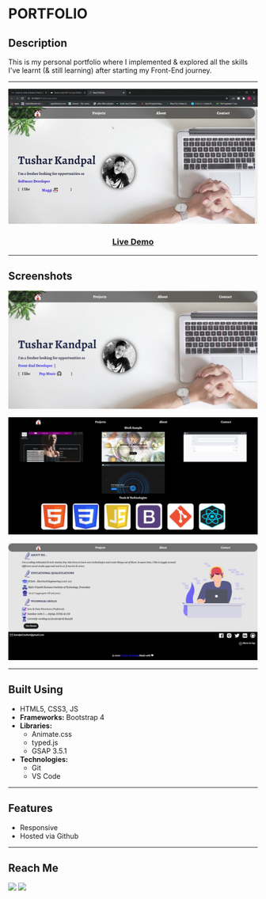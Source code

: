 # **PORTFOLIO**

## **Description**

This is my personal portfolio where I implemented & explored all the skills I've learnt (& still learning) after starting my Front-End journey.

***
![first img](./img/Demo.gif)
### <p style="text-align: center;"><a href="https://tusharkandpal.github.io">**Live Demo**</a><p>
***

## **Screenshots**
![first img](img/p1.jpg)

![second img](img/p2.jpg)

![third img](img/p3.jpg)
***

## **Built Using**

- HTML5, CSS3, JS
- **Frameworks:** Bootstrap 4
- **Libraries:** 
  * Animate.css
  * typed.js
  * GSAP 3.5.1
- **Technologies:** 
  * Git
  * VS Code
***

## **Features**
- Responsive
- Hosted via Github
***

## **Reach Me**
<a href="https://twitter.com/tushar_kandpal"><img src="https://help.twitter.com/content/dam/help-twitter/twitter-logo.png" width="30px"></a>
<a href="https://www.linkedin.com/in/tushar-kandpal/"><img src="https://mavitecgreenenergy.com/wp-content/uploads/2016/04/Linkedin-Icon.png" width="30px"></a>


